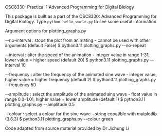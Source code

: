 CSC8330: Practical 1
Advanced Programming for Digital Biology

This package is built as a part of the CSC8330: Advanced Programming
for Digital Biology.
Type `python hello_world.py` to see some useful information.

Argument options for plotting_graphs.py

--no-interval : stops the plot from animating - cannot be used with other arguments (default False)
    $ python3.11 plotting_graphs.py --no-repeat

--interval : alter the speed of the animation - integer value in range 1-31, lower value = higher speed (default 20)
    $ python3.11 plotting_graphs.py --interval 10

--frequency : alter the frequency of the animated sine wave - integer value, higher value = higher frequency (default 2)
    $ python3.11 plotting_graphs.py --frequency 50

--amplitude : select the amplitude of the animated sine wave - float value in range 0.0-1.01, higher value = lower amplitude (default 1)
    $ python3.11 plotting_graphs.py --amplitude 0.5

--colour : select a colour for the sine wave - string copatible with matplotlib (3.6.3)
    $ python3.11 plotting_graphs.py --colour green

Code adapted from source material provided by Dr Jichung Li